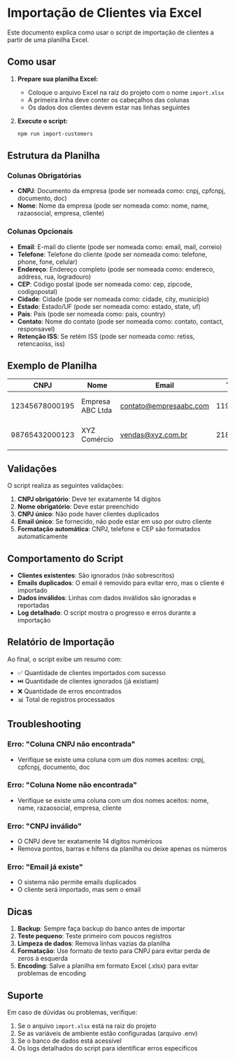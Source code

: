 # Importação de Clientes via Excel

Este documento explica como usar o script de importação de clientes a partir de uma planilha Excel.

## Como usar

1. **Prepare sua planilha Excel:**
   - Coloque o arquivo Excel na raiz do projeto com o nome `import.xlsx`
   - A primeira linha deve conter os cabeçalhos das colunas
   - Os dados dos clientes devem estar nas linhas seguintes

2. **Execute o script:**
   ```bash
   npm run import-customers
   ```

## Estrutura da Planilha

### Colunas Obrigatórias
- **CNPJ**: Documento da empresa (pode ser nomeada como: cnpj, cpfcnpj, documento, doc)
- **Nome**: Nome da empresa (pode ser nomeada como: nome, name, razaosocial, empresa, cliente)

### Colunas Opcionais
- **Email**: E-mail do cliente (pode ser nomeada como: email, mail, correio)
- **Telefone**: Telefone do cliente (pode ser nomeada como: telefone, phone, fone, celular)
- **Endereço**: Endereço completo (pode ser nomeada como: endereco, address, rua, logradouro)
- **CEP**: Código postal (pode ser nomeada como: cep, zipcode, codigopostal)
- **Cidade**: Cidade (pode ser nomeada como: cidade, city, municipio)
- **Estado**: Estado/UF (pode ser nomeada como: estado, state, uf)
- **País**: País (pode ser nomeada como: pais, country)
- **Contato**: Nome do contato (pode ser nomeada como: contato, contact, responsavel)
- **Retenção ISS**: Se retém ISS (pode ser nomeada como: retiss, retencaoiss, iss)

## Exemplo de Planilha

| CNPJ | Nome | Email | Telefone | Endereço | CEP | Cidade | Estado | País | Contato | RetISS |
|------|------|-------|----------|----------|-----|--------|--------|------|---------|--------|
| 12345678000195 | Empresa ABC Ltda | contato@empresaabc.com | 11999999999 | Rua das Flores, 123 | 01234567 | São Paulo | SP | Brasil | João Silva | false |
| 98765432000123 | XYZ Comércio | vendas@xyz.com.br | 21888888888 | Av. Principal, 456 | 87654321 | Rio de Janeiro | RJ | Brasil | Maria Santos | true |

## Validações

O script realiza as seguintes validações:

1. **CNPJ obrigatório**: Deve ter exatamente 14 dígitos
2. **Nome obrigatório**: Deve estar preenchido
3. **CNPJ único**: Não pode haver clientes duplicados
4. **Email único**: Se fornecido, não pode estar em uso por outro cliente
5. **Formatação automática**: CNPJ, telefone e CEP são formatados automaticamente

## Comportamento do Script

- **Clientes existentes**: São ignorados (não sobrescritos)
- **Emails duplicados**: O email é removido para evitar erro, mas o cliente é importado
- **Dados inválidos**: Linhas com dados inválidos são ignoradas e reportadas
- **Log detalhado**: O script mostra o progresso e erros durante a importação

## Relatório de Importação

Ao final, o script exibe um resumo com:
- ✅ Quantidade de clientes importados com sucesso
- ⏭️ Quantidade de clientes ignorados (já existiam)
- ❌ Quantidade de erros encontrados
- 📊 Total de registros processados

## Troubleshooting

### Erro: "Coluna CNPJ não encontrada"
- Verifique se existe uma coluna com um dos nomes aceitos: cnpj, cpfcnpj, documento, doc

### Erro: "Coluna Nome não encontrada"
- Verifique se existe uma coluna com um dos nomes aceitos: nome, name, razaosocial, empresa, cliente

### Erro: "CNPJ inválido"
- O CNPJ deve ter exatamente 14 dígitos numéricos
- Remova pontos, barras e hífens da planilha ou deixe apenas os números

### Erro: "Email já existe"
- O sistema não permite emails duplicados
- O cliente será importado, mas sem o email

## Dicas

1. **Backup**: Sempre faça backup do banco antes de importar
2. **Teste pequeno**: Teste primeiro com poucos registros
3. **Limpeza de dados**: Remova linhas vazias da planilha
4. **Formatação**: Use formato de texto para CNPJ para evitar perda de zeros à esquerda
5. **Encoding**: Salve a planilha em formato Excel (.xlsx) para evitar problemas de encoding

## Suporte

Em caso de dúvidas ou problemas, verifique:
1. Se o arquivo `import.xlsx` está na raiz do projeto
2. Se as variáveis de ambiente estão configuradas (arquivo .env)
3. Se o banco de dados está acessível
4. Os logs detalhados do script para identificar erros específicos